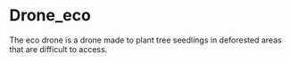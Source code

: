 # Drone_eco
The eco drone is a drone made to plant tree seedlings in deforested areas that are difficult to access.
